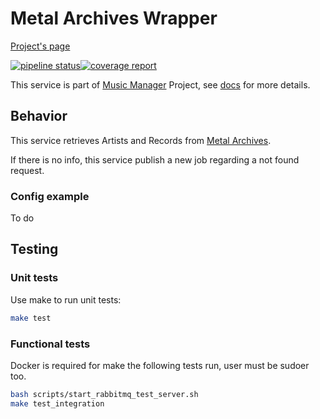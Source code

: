 # Metal Archives Wrapper

[Project's page](https://musicmanager.gitpages.windmaker.net/metal-archives-wrapper)

[![pipeline status](https://git.windmaker.net/musicmanager/metal-archives-wrapper/badges/master/pipeline.svg)](https://git.windmaker.net/musicmanager/metal-archives-wrapper/pipelines)[![coverage report](https://git.windmaker.net/musicmanager/metal-archives-wrapper/badges/master/coverage.svg)](https://musicmanager.gitpages.windmaker.net/metal-archives-wrapper/coverage.html)

This service is part of [Music Manager](https://git.windmaker.net/musicmanager) Project, see [docs](https://git.windmaker.net/musicmanager/Music-Manager-Docs) for more details.

## Behavior

This service retrieves Artists and Records from [Metal Archives](https://www.metal-archives.com/).

If there is no info, this service publish a new job regarding a not found request.

### Config example

To do

## Testing

### Unit tests

Use make to run unit tests:
```bash
make test
```

### Functional tests

Docker is required for make the following tests run, user must be sudoer too.
```bash
bash scripts/start_rabbitmq_test_server.sh
make test_integration
